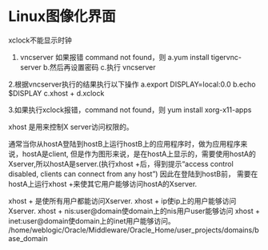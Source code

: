# Linux图像化界面
xclock不能显示时钟
1. vncserver
如果报错 command not found，则
a.yum install tigervnc-server
b.然后再设置密码
c.执行 vncserver

2.根据vncserver执行的结果执行以下操作
a.export DISPLAY=local:0.0
b.echo $DISPLAY
c.xhost +
d.xclock

3.如果执行xclock报错，command not found，则
yum install xorg-x11-apps

xhost 是用来控制X server访问权限的。

通常当你从hostA登陆到hostB上运行hostB上的应用程序时，做为应用程序来说，hostA是client,
但是作为图形来说，是在hostA上显示的，需要使用hostA的Xserver,所以hostA是server.(执行xhost +后，得到提示“access control disabled, clients can connect from any host”)
因此在登陆到hostB前，
需要在hostA上运行xhost +来使其它用户能够访问hostA的Xserver.

xhost + 是使所有用户都能访问Xserver.
xhost + ip使ip上的用户能够访问Xserver.
xhost + nis:user@domain使domain上的nis用户user能够访问
xhost + inet:user@domain使domain上的inet用户能够访问。
/home/weblogic/Oracle/Middleware/Oracle_Home/user_projects/domains/base_domain